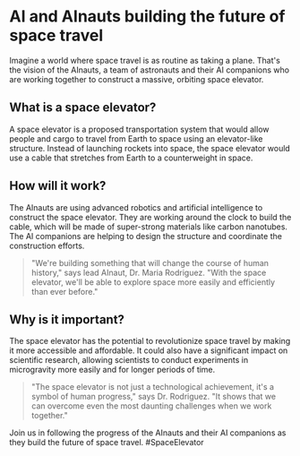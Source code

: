 <!--
Write me markdown content of website with wallpaper:

"AInauts and their AI companions working together to construct a massive, orbiting space elevator."

The header of the page should not be copy of the text but rather a real content of the website which is using this wallpaper.

- Feel free to use structure like headings, bullets, numbering, blockquotes, paragraphs, horizontal lines, etc.
- You can use formatting like bold or _italic_
- You can include UTF-8 emojis
- Links should be only #hash anchors (and you can refer to the document itself)
- Do not include images
-->

<!--font:Montserrat-->

# AI and AInauts building the future of space travel

Imagine a world where space travel is as routine as taking a plane. That's the vision of the AInauts, a team of astronauts and their AI companions who are working together to construct a massive, orbiting space elevator.

## What is a space elevator?

A space elevator is a proposed transportation system that would allow people and cargo to travel from Earth to space using an elevator-like structure. Instead of launching rockets into space, the space elevator would use a cable that stretches from Earth to a counterweight in space. 

## How will it work?

The AInauts are using advanced robotics and artificial intelligence to construct the space elevator. They are working around the clock to build the cable, which will be made of super-strong materials like carbon nanotubes. The AI companions are helping to design the structure and coordinate the construction efforts.

> "We're building something that will change the course of human history," says lead AInaut, Dr. Maria Rodriguez. "With the space elevator, we'll be able to explore space more easily and efficiently than ever before."

## Why is it important?

The space elevator has the potential to revolutionize space travel by making it more accessible and affordable. It could also have a significant impact on scientific research, allowing scientists to conduct experiments in microgravity more easily and for longer periods of time.

> "The space elevator is not just a technological achievement, it's a symbol of human progress," says Dr. Rodriguez. "It shows that we can overcome even the most daunting challenges when we work together."

Join us in following the progress of the AInauts and their AI companions as they build the future of space travel. #SpaceElevator
